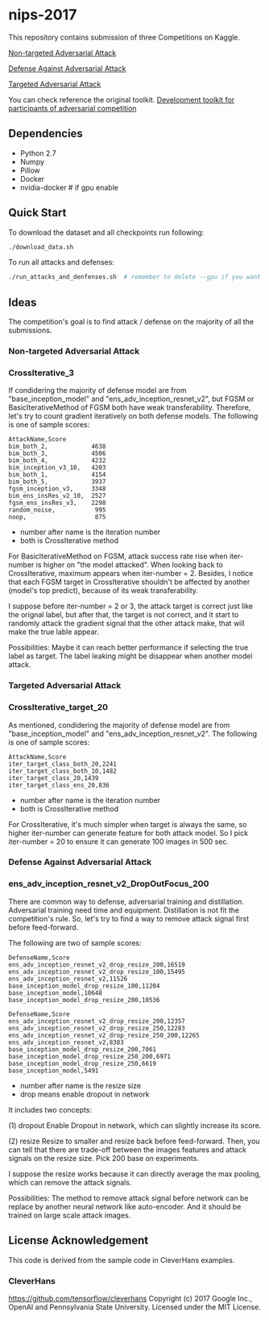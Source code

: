 # nips-2017

This repository contains submission of three Competitions on Kaggle.

[Non-targeted Adversarial Attack](https://www.kaggle.com/c/nips-2017-non-targeted-adversarial-attack)

[Defense Against Adversarial Attack](https://www.kaggle.com/c/nips-2017-defense-against-adversarial-attack)

[Targeted Adversarial Attack](https://www.kaggle.com/c/nips-2017-targeted-adversarial-attack)


You can check reference the original toolkit. 
[Development toolkit for participants of adversarial competition](https://github.com/tensorflow/cleverhans/tree/master/examples/nips17_adversarial_competition)


## Dependencies
* Python 2.7
* Numpy
* Pillow
* Docker
* nvidia-docker  # if gpu enable



## Quick Start
To download the dataset and all checkpoints run following:
```bash
./download_data.sh
```

To run all attacks and defenses:
```bash
./run_attacks_and_denfenses.sh  # remember to delete --gpu if you want to run it on CPU
```


## Ideas
The competition's goal is to find attack / defense on the majority of all the submissions.

### Non-targeted Adversarial Attack

### CrossIterative_3
If condidering the majority of defense model are from "base_inception_model" and "ens_adv_inception_resnet_v2", but FGSM or BasicIterativeMethod of FGSM both have weak transferability. 
Therefore, let's try to count gradient iteratively on both defense models. The following is one of sample scores:

```
AttackName,Score
bim_both_2,            4638
bim_both_3,            4506
bim_both_4,            4232
bim_inception_v3_10,   4203
bim_both_1,            4154
bim_both_5,            3937
fgsm_inception_v3,     3348
bim_ens_insRes_v2_10,  2527
fgsm_ens_insRes_v3,    2298
random_noise,           995
noop,                   875
```

* number after name is the iteration number
* both is CrossIterative method


For BasicIterativeMethod on FGSM, attack success rate rise when iter-number is higher on "the model attacked". When looking back to CrossIterative, maximum appears when iter-number = 2. Besides, I notice that each FGSM target in CrossIterative shouldn't be affected by another (model's top predict), because of its weak transferability.

I suppose before iter-number = 2 or 3, the attack target is correct just like the orignal label, but after that, the target is not correct, and it start to randomly attack the gradient signal that the other attack make, that will make the true lable appear. 

Possibilities: Maybe it can reach better performance if selecting the true label as target. The label leaking might be disappear when another model attack.

### Targeted Adversarial Attack

### CrossIterative_target_20
As mentioned, condidering the majority of defense model are from "base_inception_model" and "ens_adv_inception_resnet_v2". The following is one of sample scores:

```
AttackName,Score
iter_target_class_both_20,2241
iter_target_class_both_10,1482
iter_target_class_20,1439
iter_target_class_ens_20,836
```

* number after name is the iteration number
* both is CrossIterative method

For CrossIterative, it's much simpler when target is always the same, so higher iter-number can generate feature for both attack model. So I pick iter-number = 20 to ensure it can generate 100 images in 500 sec.

### Defense Against Adversarial Attack

### ens_adv_inception_resnet_v2_DropOutFocus_200
There are common way to defense, adversarial training and distillation. Adversarial training need time and equipment. Distillation is not fit the competition's rule. 
So, let's try to find a way to remove attack signal first before feed-forward.

The following are two of sample scores:

```
DefenseName,Score
ens_adv_inception_resnet_v2_drop_resize_200,16519
ens_adv_inception_resnet_v2_drop_resize_100,15495
ens_adv_inception_resnet_v2,11526
base_inception_model_drop_resize_100,11204
base_inception_model,10648
base_inception_model_drop_resize_200,10536
```

```
DefenseName,Score
ens_adv_inception_resnet_v2_drop_resize_200,12357
ens_adv_inception_resnet_v2_drop_resize_250,12283
ens_adv_inception_resnet_v2_drop_resize_250_200,12265
ens_adv_inception_resnet_v2,8383
base_inception_model_drop_resize_200,7061
base_inception_model_drop_resize_250_200,6971
base_inception_model_drop_resize_250,6619
base_inception_model,5491
```

* number after name is the resize size
* drop means enable dropout in network

It includes two concepts:

(1) dropout
Enable Dropout in network, which can slightly increase its score.

(2) resize
Resize to smaller and resize back before feed-forward. Then, you can tell that there are trade-off between the images features and attack signals on the resize size. Pick 200 base on experiments.


I suppose the resize works because it can directly average the max pooling, which can remove the attack signals.

Possibilities: The method to remove attack signal before network can be replace by another neural network like auto-encoder. And it should be trained on large scale attack images.


## License Acknowledgement
This code is derived from the sample code in CleverHans examples.

### CleverHans

https://github.com/tensorflow/cleverhans
Copyright (c) 2017 Google Inc., OpenAI and Pennsylvania State University. Licensed under the MIT License.